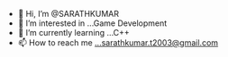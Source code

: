 - 👋 Hi, I’m @SARATHKUMAR
- 👀 I’m interested in ...Game Development
- 🌱 I’m currently learning ...C++
- 📫 How to reach me ...sarathkumar.t2003@gmail.com

<!---
SARATHKUMAR045/SARATHKUMAR045 is a ✨ special ✨ repository because its `README.md` (this file) appears on your GitHub profile.
You can click the Preview link to take a look at your changes.
--->
